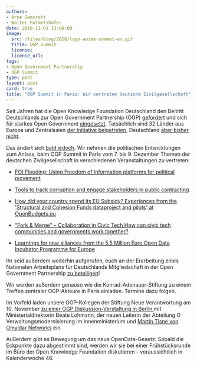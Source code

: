 ```yaml
---
authors: 
- Arne Semsrott
- Walter Palmetshofer
date: 2016-11-01 13:00:00
image:
  src: /files/blog/2016/logo-anime-sommet-en.gif 
  title: OGP Summit
  license: 
  license_url: 
tags:
- Open Government Partnership
- OGP Summit
type: post
layout: post
card: true
title: "OGP Summit in Paris: Wir vertreten deutsche Zivilgesellschaft" 
---
```


Seit Jahren hat die Open Knowledge Foundation Deutschland den Beitritt Deutschlands zur Open Government Partnership (OGP) <a href="https://okfn.de/blog/2013/10/deutschland-muss-der-open-government-partnership-beitreten/">gefordert</a> und sich für starkes Open Government <a href="https://okfn.de/blog/2013/02/von-open-data-zu-govdata-warum-deutschland-die-initiative-open-government-partnerhship-braucht/">eingesetzt</a>. Tatsächlich sind 32 Länder aus Europa und Zentralasien <a href="https://www.article19.org/data/files/RTI_infographic_-_ECA_Region_EN_Lang.jpg">der Initiative beigetreten</a>, Deutschland <a href="https://okfn.de/blog/2013/11/open-government-partnership-summit-2013-wo-ist-eigentlich-deutschland/">aber bisher nicht</a>. 

Das ändert sich <a href="https://opengovpartnership.de/2016/04/deutschland-hat-beschlossen-der-open-government-partnership-beizutreten/">bald jedoch</a>. Wir nehmen die politischen Entwicklungen zum Anlass, beim OGP Summit in Paris vom 7. bis 9. Dezember Themen der deutschen Zivilgesellschaft in verschiedenen Veranstaltungen zu vertreten:

- <a href="https://en.ogpsummit.org/osem/conference/ogp-summit/program/proposal/420">FOI Flooding: Using Freedom of Information platforms for political movement</a>

- <a href="https://en.ogpsummit.org/osem/conference/ogp-summit/program/proposal/248">Tools to track corruption and engage stakeholders in public contracting</a>

- <a href="https://en.ogpsummit.org/osem/conference/ogp-summit/program/proposal/208">How did your country spend its EU Subsidy? Experiences from the 'Structural and Cohesion Funds dataproject and pilots' at OpenBudgets.eu</a>

- <a href="https://en.ogpsummit.org/osem/conference/ogp-summit/program/proposal/424">“Fork & Merge" – Collaboration in Civic Tech
How can civic tech communities and governments work together?</a>

- <a href="https://en.ogpsummit.org/osem/conference/ogp-summit/program/proposal/633/">Learnings for new alliances from the 5.5 Million Euro Open Data Incubator Programme for Europe</a>

Ihr seid außerdem weiterhin aufgerufen, euch an der Erarbeitung eines Nationalen Arbeitsplans für Deutschlands Mitgliedschaft in der Open Government Partnership <a href="https://okfn.de/blog/2016/07/ogp/">zu beteiligen</a>!

Wir werden außerdem genauso wie die Konrad-Adenauer-Stiftung zu einem Treffen zentraler OGP-Akteure in Paris einladen. Termine dazu folgen. 

Im Vorfeld laden unsere OGP-Kollegen der Stiftung Neue Verantwortung am 10. November <a href="http://www.stiftung-nv.de/veranstaltung/germany-and-open-government-partnership"> zu einer OGP Diskussion-Verstaltung in Berlin </a> mit Ministerialdirektorin Beate Lohmann, der neuen Leiterin der Abteilung O Verwaltungsmodernisierung im Innenministerium und <a href="https://twitter.com/martintisne">Martin Tisne von Omyidar Networks</a> ein.  

Außerdem gibt es Bewegung um das neue OpenData-Gesetz: Sobald die Eckpunkte dazu abgestimmt sind, werden wir sie bei einer Frühstücksrunde im Büro der Open Knowledge Foundation diskutieren - voraussichtlich in Kalenderwoche 46.
